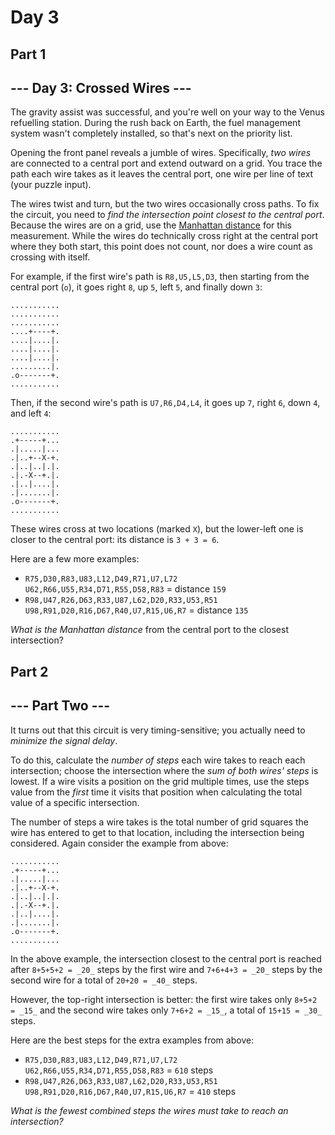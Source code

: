 # Day 3

## Part 1

\--- Day 3: Crossed Wires ---
-----------------------------

The gravity assist was successful, and you're well on your way to the Venus refuelling station. During the rush back on Earth, the fuel management system wasn't completely installed, so that's next on the priority list.

Opening the front panel reveals a jumble of wires. Specifically, _two wires_ are connected to a central port and extend outward on a grid. You trace the path each wire takes as it leaves the central port, one wire per line of text (your puzzle input).

The wires twist and turn, but the two wires occasionally cross paths. To fix the circuit, you need to _find the intersection point closest to the central port_. Because the wires are on a grid, use the [Manhattan distance](https://en.wikipedia.org/wiki/Taxicab_geometry) for this measurement. While the wires do technically cross right at the central port where they both start, this point does not count, nor does a wire count as crossing with itself.

For example, if the first wire's path is `R8,U5,L5,D3`, then starting from the central port (`o`), it goes right `8`, up `5`, left `5`, and finally down `3`:

    ...........
    ...........
    ...........
    ....+----+.
    ....|....|.
    ....|....|.
    ....|....|.
    .........|.
    .o-------+.
    ...........
    

Then, if the second wire's path is `U7,R6,D4,L4`, it goes up `7`, right `6`, down `4`, and left `4`:

    ...........
    .+-----+...
    .|.....|...
    .|..+--X-+.
    .|..|..|.|.
    .|.-X--+.|.
    .|..|....|.
    .|.......|.
    .o-------+.
    ...........
    

These wires cross at two locations (marked `X`), but the lower-left one is closer to the central port: its distance is `3 + 3 = 6`.

Here are a few more examples:

*   `R75,D30,R83,U83,L12,D49,R71,U7,L72  
    U62,R66,U55,R34,D71,R55,D58,R83` = distance `159`
*   `R98,U47,R26,D63,R33,U87,L62,D20,R33,U53,R51  
    U98,R91,D20,R16,D67,R40,U7,R15,U6,R7` = distance `135`

_What is the Manhattan distance_ from the central port to the closest intersection?

## Part 2

\--- Part Two ---
-----------------

It turns out that this circuit is very timing-sensitive; you actually need to _minimize the signal delay_.

To do this, calculate the _number of steps_ each wire takes to reach each intersection; choose the intersection where the _sum of both wires' steps_ is lowest. If a wire visits a position on the grid multiple times, use the steps value from the _first_ time it visits that position when calculating the total value of a specific intersection.

The number of steps a wire takes is the total number of grid squares the wire has entered to get to that location, including the intersection being considered. Again consider the example from above:

    ...........
    .+-----+...
    .|.....|...
    .|..+--X-+.
    .|..|..|.|.
    .|.-X--+.|.
    .|..|....|.
    .|.......|.
    .o-------+.
    ...........
    

In the above example, the intersection closest to the central port is reached after `8+5+5+2 = _20_` steps by the first wire and `7+6+4+3 = _20_` steps by the second wire for a total of `20+20 = _40_` steps.

However, the top-right intersection is better: the first wire takes only `8+5+2 = _15_` and the second wire takes only `7+6+2 = _15_`, a total of `15+15 = _30_` steps.

Here are the best steps for the extra examples from above:

*   `R75,D30,R83,U83,L12,D49,R71,U7,L72  
    U62,R66,U55,R34,D71,R55,D58,R83` = `610` steps
*   `R98,U47,R26,D63,R33,U87,L62,D20,R33,U53,R51  
    U98,R91,D20,R16,D67,R40,U7,R15,U6,R7` = `410` steps

_What is the fewest combined steps the wires must take to reach an intersection?_